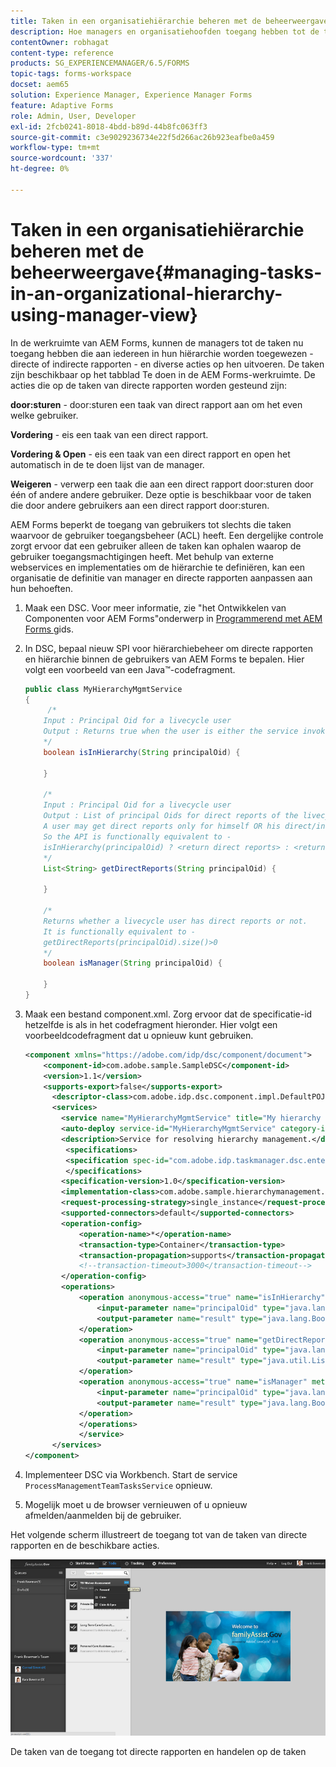 ```yaml
---
title: Taken in een organisatiehiërarchie beheren met de beheerweergave
description: Hoe managers en organisatiehoofden toegang hebben tot de taken van hun directe en indirecte rapporten en deze kunnen bewerken op het tabblad Te doen in de AEM Forms-werkruimte.
contentOwner: robhagat
content-type: reference
products: SG_EXPERIENCEMANAGER/6.5/FORMS
topic-tags: forms-workspace
docset: aem65
solution: Experience Manager, Experience Manager Forms
feature: Adaptive Forms
role: Admin, User, Developer
exl-id: 2fcb0241-8018-4bdd-b89d-44b8fc063ff3
source-git-commit: c3e9029236734e22f5d266ac26b923eafbe0a459
workflow-type: tm+mt
source-wordcount: '337'
ht-degree: 0%

---
```


# Taken in een organisatiehiërarchie beheren met de beheerweergave{#managing-tasks-in-an-organizational-hierarchy-using-manager-view}

In de werkruimte van AEM Forms, kunnen de managers tot de taken nu toegang hebben die aan iedereen in hun hiërarchie worden toegewezen - directe of indirecte rapporten - en diverse acties op hen uitvoeren. De taken zijn beschikbaar op het tabblad Te doen in de AEM Forms-werkruimte. De acties die op de taken van directe rapporten worden gesteund zijn:

**door:sturen** - door:sturen een taak van direct rapport aan om het even welke gebruiker.

**Vordering** - eis een taak van een direct rapport.

**Vordering &amp; Open** - eis een taak van een direct rapport en open het automatisch in de te doen lijst van de manager.

**Weigeren** - verwerp een taak die aan een direct rapport door:sturen door één of andere andere gebruiker. Deze optie is beschikbaar voor de taken die door andere gebruikers aan een direct rapport door:sturen.

AEM Forms beperkt de toegang van gebruikers tot slechts die taken waarvoor de gebruiker toegangsbeheer (ACL) heeft. Een dergelijke controle zorgt ervoor dat een gebruiker alleen de taken kan ophalen waarop de gebruiker toegangsmachtigingen heeft. Met behulp van externe webservices en implementaties om de hiërarchie te definiëren, kan een organisatie de definitie van manager en directe rapporten aanpassen aan hun behoeften.

1. Maak een DSC. Voor meer informatie, zie &quot;het Ontwikkelen van Componenten voor AEM Forms&quot;onderwerp in [ Programmerend met AEM Forms ](https://www.adobe.com/go/learn_aemforms_programming_63) gids.
1. In DSC, bepaal nieuw SPI voor hiërarchiebeheer om directe rapporten en hiërarchie binnen de gebruikers van AEM Forms te bepalen. Hier volgt een voorbeeld van een Java™-codefragment.

   ```java
   public class MyHierarchyMgmtService
   {
        /*
       Input : Principal Oid for a livecycle user
       Output : Returns true when the user is either the service invoker OR his direct/indirect report.
       */
       boolean isInHierarchy(String principalOid) {
   
       }
   
       /*
       Input : Principal Oid for a livecycle user
       Output : List of principal Oids for direct reports of the livecycle user
       A user may get direct reports only for himself OR his direct/indirect reports.
       So the API is functionally equivalent to -
       isInHierarchy(principalOid) ? <return direct reports> : <return empty list>
       */
       List<String> getDirectReports(String principalOid) {
   
       }
   
       /*
       Returns whether a livecycle user has direct reports or not.
       It is functionally equivalent to -
       getDirectReports(principalOid).size()>0
       */
       boolean isManager(String principalOid) {
   
       }
   }
   ```

1. Maak een bestand component.xml. Zorg ervoor dat de specificatie-id hetzelfde is als in het codefragment hieronder. Hier volgt een voorbeeldcodefragment dat u opnieuw kunt gebruiken.

   ```xml
   <component xmlns="https://adobe.com/idp/dsc/component/document">
       <component-id>com.adobe.sample.SampleDSC</component-id>
       <version>1.1</version>
       <supports-export>false</supports-export>
         <descriptor-class>com.adobe.idp.dsc.component.impl.DefaultPOJODescriptorImpl</descriptor-class>
         <services>
           <service name="MyHierarchyMgmtService" title="My hierarchy management service" orchestrateable="false">
           <auto-deploy service-id="MyHierarchyMgmtService" category-id="Sample DSC" major-version="1" minor-version="0" />
           <description>Service for resolving hierarchy management.</description>
            <specifications>
            <specification spec-id="com.adobe.idp.taskmanager.dsc.enterprise.HierarchyManagementProvider"/>
            </specifications>
           <specification-version>1.0</specification-version>
           <implementation-class>com.adobe.sample.hierarchymanagement.MyHierarchyMgmtService</implementation-class>
           <request-processing-strategy>single_instance</request-processing-strategy>
           <supported-connectors>default</supported-connectors>
           <operation-config>
               <operation-name>*</operation-name>
               <transaction-type>Container</transaction-type>
               <transaction-propagation>supports</transaction-propagation>
               <!--transaction-timeout>3000</transaction-timeout-->
           </operation-config>
           <operations>
               <operation anonymous-access="true" name="isInHierarchy" method="isInHierarchy">
                   <input-parameter name="principalOid" type="java.lang.String" />
                   <output-parameter name="result" type="java.lang.Boolean"/>
               </operation>
               <operation anonymous-access="true" name="getDirectReports" method="getDirectReports">
                   <input-parameter name="principalOid" type="java.lang.String" />
                   <output-parameter name="result" type="java.util.List"/>
               </operation>
               <operation anonymous-access="true" name="isManager" method="isManager">
                   <input-parameter name="principalOid" type="java.lang.String" />
                   <output-parameter name="result" type="java.lang.Boolean"/>
               </operation>
               </operations>
               </service>
         </services>
   </component>
   ```

1. Implementeer DSC via Workbench. Start de service `ProcessManagementTeamTasksService` opnieuw.
1. Mogelijk moet u de browser vernieuwen of u opnieuw afmelden/aanmelden bij de gebruiker.

Het volgende scherm illustreert de toegang tot van de taken van directe rapporten en de beschikbare acties.

![ cu_manager_view ](assets/cu_manager_view.png)

De taken van de toegang tot directe rapporten en handelen op de taken
